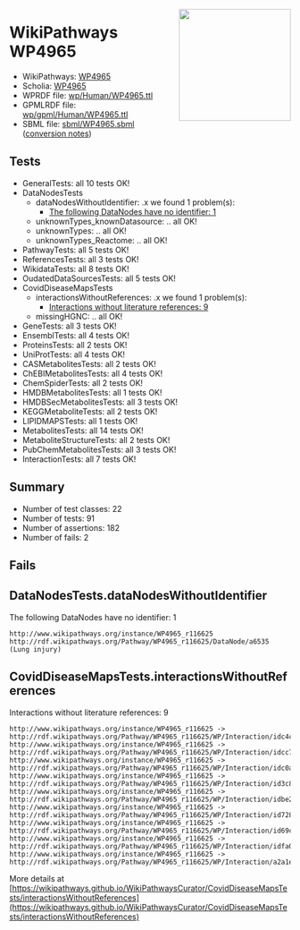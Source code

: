 <img style="float: right; width: 200px"
  src="https://www.wikipathways.org/img_auth.php/thumb/2/28/Page1-601px-COVID19-Disease-Map-project-icon.pdf.jpg/150px-Page1-601px-COVID19-Disease-Map-project-icon.pdf.jpg" />
# WikiPathways WP4965

* WikiPathways: [WP4965](https://identifiers.org/wikipathways:WP4965)
* Scholia: [WP4965](https://scholia.toolforge.org/wikipathways/WP4965)
* WPRDF file: [wp/Human/WP4965.ttl](../wp/Human/WP4965.ttl)
* GPMLRDF file: [wp/gpml/Human/WP4965.ttl](../wp/gpml/Human/WP4965.ttl)
* SBML file: [sbml/WP4965.sbml](../sbml/WP4965.sbml) ([conversion notes](../sbml/WP4965.txt))

## Tests
* GeneralTests: all 10 tests OK!
* DataNodesTests
    * dataNodesWithoutIdentifier: .x we found 1 problem(s):
        * [The following DataNodes have no identifier: 1](#d2d32fa0)
    * unknownTypes_knownDatasource: .. all OK!
    * unknownTypes: .. all OK!
    * unknownTypes_Reactome: .. all OK!
* PathwayTests: all 5 tests OK!
* ReferencesTests: all 3 tests OK!
* WikidataTests: all 8 tests OK!
* OudatedDataSourcesTests: all 5 tests OK!
* CovidDiseaseMapsTests
    * interactionsWithoutReferences: .x we found 1 problem(s):
        * [Interactions without literature references: 9](#2e295937)
    * missingHGNC: .. all OK!
* GeneTests: all 3 tests OK!
* EnsemblTests: all 4 tests OK!
* ProteinsTests: all 2 tests OK!
* UniProtTests: all 4 tests OK!
* CASMetabolitesTests: all 2 tests OK!
* ChEBIMetabolitesTests: all 4 tests OK!
* ChemSpiderTests: all 2 tests OK!
* HMDBMetabolitesTests: all 1 tests OK!
* HMDBSecMetabolitesTests: all 3 tests OK!
* KEGGMetaboliteTests: all 2 tests OK!
* LIPIDMAPSTests: all 1 tests OK!
* MetabolitesTests: all 14 tests OK!
* MetaboliteStructureTests: all 2 tests OK!
* PubChemMetabolitesTests: all 3 tests OK!
* InteractionTests: all 7 tests OK!


## Summary

* Number of test classes: 22
* Number of tests: 91
* Number of assertions: 182
* Number of fails: 2

## Fails

<a name="d2d32fa0" />

## DataNodesTests.dataNodesWithoutIdentifier

The following DataNodes have no identifier: 1
```
http://www.wikipathways.org/instance/WP4965_r116625 http://rdf.wikipathways.org/Pathway/WP4965_r116625/DataNode/a6535 (Lung injury)
```

<a name="2e295937" />

## CovidDiseaseMapsTests.interactionsWithoutReferences

Interactions without literature references: 9
```
http://www.wikipathways.org/instance/WP4965_r116625 -> http://rdf.wikipathways.org/Pathway/WP4965_r116625/WP/Interaction/idc4c8fdab
http://www.wikipathways.org/instance/WP4965_r116625 -> http://rdf.wikipathways.org/Pathway/WP4965_r116625/WP/Interaction/idcc7fc0b6
http://www.wikipathways.org/instance/WP4965_r116625 -> http://rdf.wikipathways.org/Pathway/WP4965_r116625/WP/Interaction/idc0a82d8
http://www.wikipathways.org/instance/WP4965_r116625 -> http://rdf.wikipathways.org/Pathway/WP4965_r116625/WP/Interaction/id3c85f717
http://www.wikipathways.org/instance/WP4965_r116625 -> http://rdf.wikipathways.org/Pathway/WP4965_r116625/WP/Interaction/idbe2626c9
http://www.wikipathways.org/instance/WP4965_r116625 -> http://rdf.wikipathways.org/Pathway/WP4965_r116625/WP/Interaction/id7289f3b9
http://www.wikipathways.org/instance/WP4965_r116625 -> http://rdf.wikipathways.org/Pathway/WP4965_r116625/WP/Interaction/id69cfbf
http://www.wikipathways.org/instance/WP4965_r116625 -> http://rdf.wikipathways.org/Pathway/WP4965_r116625/WP/Interaction/idfa0e6009
http://www.wikipathways.org/instance/WP4965_r116625 -> http://rdf.wikipathways.org/Pathway/WP4965_r116625/WP/Interaction/a2a1e
```

More details at [https://wikipathways.github.io/WikiPathwaysCurator/CovidDiseaseMapsTests/interactionsWithoutReferences](https://wikipathways.github.io/WikiPathwaysCurator/CovidDiseaseMapsTests/interactionsWithoutReferences)

